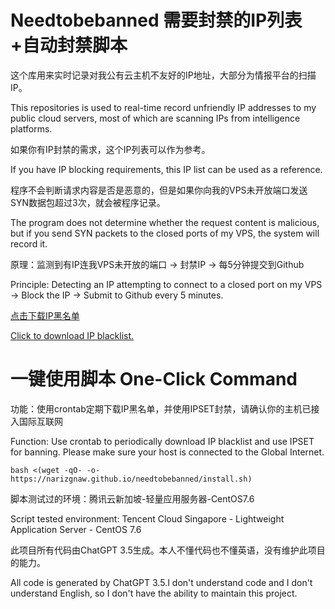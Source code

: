 # Needtobebanned 需要封禁的IP列表+自动封禁脚本

这个库用来实时记录对我公有云主机不友好的IP地址，大部分为情报平台的扫描IP。

This repositories is used to real-time record unfriendly IP addresses to my public cloud servers, most of which are scanning IPs from intelligence platforms.

如果你有IP封禁的需求，这个IP列表可以作为参考。

If you have IP blocking requirements, this IP list can be used as a reference.

程序不会判断请求内容是否是恶意的，但是如果你向我的VPS未开放端口发送SYN数据包超过3次，就会被程序记录。

The program does not determine whether the request content is malicious, but if you send SYN packets to the closed ports of my VPS, the system will record it.

原理：监测到有IP连我VPS未开放的端口 -> 封禁IP -> 每5分钟提交到Github

Principle: Detecting an IP attempting to connect to a closed port on my VPS -> Block the IP -> Submit to Github every 5 minutes.

[点击下载IP黑名单](https://narizgnaw.github.io/needtobebanned/iplist.txt)

[Click to download IP blacklist.](https://narizgnaw.github.io/needtobebanned/iplist.txt)

# 一键使用脚本 One-Click Command

功能：使用crontab定期下载IP黑名单，并使用IPSET封禁，请确认你的主机已接入国际互联网

Function: Use crontab to periodically download IP blacklist and use IPSET for banning. Please make sure your host is connected to the Global Internet.

```shell
bash <(wget -qO- -o- https://narizgnaw.github.io/needtobebanned/install.sh)
```

脚本测试过的环境：腾讯云新加坡-轻量应用服务器-CentOS7.6

Script tested environment: Tencent Cloud Singapore - Lightweight Application Server - CentOS 7.6

此项目所有代码由ChatGPT 3.5生成。本人不懂代码也不懂英语，没有维护此项目的能力。

All code is generated by ChatGPT 3.5.I don't understand code and I don't understand English, so I don't have the ability to maintain this project.